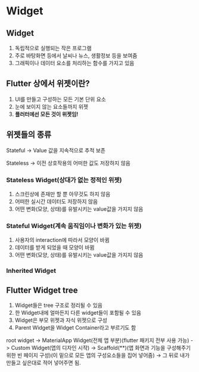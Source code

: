 # Widget

## Widget
<ol>
    <li> 독립적으로 실행되는 작은 프로그램</li>
    <li> 주로 바탕화면 등에서 날씨나 뉴스, 생활정보 등을 보여줌</li>
    <li> 그래픽이나 데이터 요소를 처리하는 함수를 가지고 있음</li>
</ol>

## Flutter 상에서 위젯이란?
<ol>
    <li> UI를 만들고 구성하는 모든 기본 단위 요소</li>
    <li> 눈에 보이지 않는 요소들까지 위젯</li>
    <li> <b>플러터에선 모든 것이 위젯임!</b></li>
</ol>

## 위젯들의 종류
<p>Stateful -> Value 값을 지속적으로 추적 보존</p>
<p>Stateless -> 이전 상호작용의 어떠한 값도 저장하지 않음</p>

### Stateless Widget(상대가 없는 정적인 위젯)
<ol>
    <li> 스크린상에 존재만 할 뿐 아무것도 하지 않음</li>
    <li> 어떠한 실시간 데이터도 저장하지 않음</li>
    <li> 어떤 변화(모양, 상태)를 유발시키는 value값을 가지지 않음</li>
</ol>

### Stateful Widget(계속 움직임이나 변화가 있는 위젯)
<ol>
    <li> 사용자의 interaction에 따라서 모양이 바뀜</li>
    <li> 데이터를 받게 되었을 때 모양이 바뀜</li>
    <li> 어떤 변화(모양, 상태)를 유발시키는 value값을 가지지 않음</li>
</ol>

### Inherited Widget

## Flutter Widget tree
<ol>
    <li> Widget들은 tree 구조로 정리될 수 있음</li>
    <li> 한 Widget내에 얼마든지 다른 widget들이 포함될 수 있음</li>
    <li> Widget은 부모 위젯과 자식 위젯으로 구성</li>
    <li> Parent Widget을 Widget Container라고 부르기도 함</li>
</ol>

root widget -> MaterialApp Widget(전체 앱 부분)(flutter 패키지 전부 사용 가능) -> Custom Widget(앱의 디자인 시작) -> Scaffold(**)(앱 화면과 기능을 구성해주기 위한 빈 페이지 구성)(이 밑으로 모든 앱의 구성요소들을 집어 넣어줌) -> 그 뒤로 내가 만들고 싶은대로 적어 넣어주면 됨.